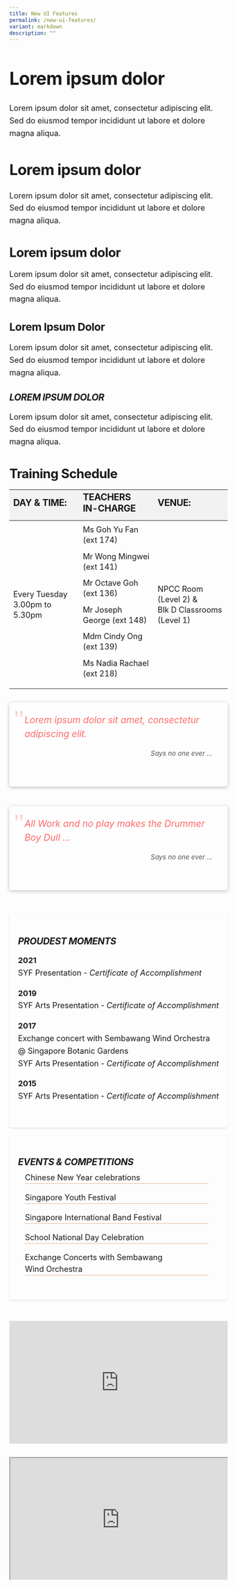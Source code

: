 ```yaml
---
title: New UI Features
permalink: /new-ui-features/
variant: markdown
description: ""
---
```

<div class="yck-component">
	
<h1>Lorem ipsum dolor</h1>
                                        <p>
                                            Lorem ipsum dolor sit amet, consectetur adipiscing elit. Sed do eiusmod tempor incididunt ut labore et dolore magna aliqua.
                                        </p>
                                        <h2>Lorem ipsum dolor</h2>
                                        <p>
                                            Lorem ipsum dolor sit amet, consectetur adipiscing elit. Sed do eiusmod tempor incididunt ut labore et dolore magna aliqua.
                                        </p>
                                        <h3>Lorem ipsum dolor</h3>
                                        <p>
                                            Lorem ipsum dolor sit amet, consectetur adipiscing elit. Sed do eiusmod tempor incididunt ut labore et dolore magna aliqua.
                                        </p>
                                        <h4>Lorem ipsum dolor</h4>
                                        <p>
                                            Lorem ipsum dolor sit amet, consectetur adipiscing elit. Sed do eiusmod tempor incididunt ut labore et dolore magna aliqua.
                                        </p>
                                        <h5>Lorem ipsum dolor</h5>
                                        <p>
                                            Lorem ipsum dolor sit amet, consectetur adipiscing elit. Sed do eiusmod tempor incididunt ut labore et dolore magna aliqua.
                                        </p>
</div>

<div class="yck-component">
<h3>Training Schedule</h3>
                                        <table class="yck-table">
                                            <thead>
                                                <tr>
                                                    <th class="yck-th">
                                                        <h4 class="yck-h5">DAY &amp; TIME:</h4>
                                                    </th>
                                                    <th class="yck-th">
                                                        <h4 class="yck-h5">TEACHERS IN-CHARGE</h4>
                                                    </th>
                                                    <th class="yck-th">
                                                        <h4 class="yck-h5">VENUE:</h4>
                                                    </th>
                                                </tr>
                                            </thead>
                                            <tbody>
                                                <tr>
                                                    <td class="yck-td">Every Tuesday<br>3.00pm to 5.30pm</td>
                                                    <td class="yck-td">
                                                        <p>Ms Goh Yu Fan (ext 174)</p>
                                                        <p>Mr Wong Mingwei (ext 141)</p>
                                                        <p>Mr Octave Goh (ext 136)</p>
                                                        <p>Mr Joseph George (ext 148)</p>
                                                        <p>Mdm Cindy Ong (ext 139)</p>
                                                        <p>Ms Nadia Rachael (ext 218)</p>
                                                    </td>
                                                    <td class="yck-td">NPCC Room (Level 2) &amp;<br>Blk D Classrooms (Level 1)</td>
                                                </tr>
                                            </tbody>
                                        </table>	

</div>

<div class="yck-component">
<div class="bqcontainer">
                                    <div class="yck-flexbox-grid">
                                      <blockquote>
                                            <p>
                                                Lorem ipsum dolor sit amet, consectetur adipiscing elit. </p>
                                            <cite>Says no one ever ...</cite>
                                        </blockquote>
                                        <blockquote>
                                            <p>
                                                All Work and no play makes the Drummer Boy Dull ...
                                            </p>
                                            <cite>Says no one ever ...</cite>
                                        </blockquote>                                     
                                    </div>
                                </div>	

</div>

<div class="yck-component">
<div class="col-container">
                                    <div class="column">
                                        <h5>Proudest Moments</h5>
                                        <p>
                                            <b>2021</b><br>SYF Presentation - <em>Certificate of Accomplishment</em>
                                        </p>
                                        <p>
                                            <b>2019</b><br>SYF Arts Presentation - <em>Certificate of Accomplishment</em>
                                        </p>
                                        <p>
                                            <b>2017</b><br>
                                            Exchange concert with Sembawang Wind Orchestra @ Singapore Botanic Gardens<br>
                                            SYF Arts Presentation - <em>Certificate of Accomplishment</em>
                                        </p>
                                        <p>
                                            <b>2015</b><br>
                                            SYF Arts Presentation - <em>Certificate of Accomplishment</em>
                                        </p>
                                    </div>
                                    <div class="column">
                                        <h5>Events &amp; Competitions</h5>
                                        <ul>
                                            <li>Chinese New Year celebrations</li>
                                            <li>Singapore Youth Festival</li>
                                            <li>Singapore International Band Festival</li>
                                            <li>School National Day Celebration</li>
                                            <li>Exchange Concerts with Sembawang Wind Orchestra</li>
                                        </ul>
                                    </div>
                                </div>
	
</div>

<div class="yck-component">
	<div class="video-container">
		<iframe allowfullscreen="" allow="accelerometer; autoplay; clipboard-write; encrypted-media; gyroscope; picture-in-picture; web-share" frameborder="0" title="YCKSS 60th Anniversary Celebration Overview" src="https://www.youtube.com/embed/F9miy3c2ZRY?si=5nkNPSAdDBwbGriM" height="315" width="560"></iframe>
	</div>
	</div>
	
<div class="yck-component">
	<div class="video-container">
		<iframe allow="fullscreen" allowfullscreen="allowfullscreen" src="https://www.canva.com/design/DAGe2-EdzKQ/MIVdOE7NiCIk71xFFVnkHA/view?embed">
  </iframe>
	</div>
	</div>

<style>
	
:root {
    --yck-text-line-height: 1.6em;
    --yck-heading-line-height: 1.2em;
    --yck-heading-letter-spacing: -0.02em;
    --yck-spacing-unit: 1em;

    --yck-step--2: clamp(0.7813rem, 0.9263rem + -0.1872vw, 0.8889rem);
    --yck-step--1: clamp(0.9375rem, 1.0217rem + -0.1087vw, 1rem);
    --yck-step-0: clamp(1.125rem, 1.125rem + 0vw, 1.125rem);
    --yck-step-1: clamp(1.2656rem, 1.2363rem + 0.1467vw, 1.35rem);
    --yck-step-2: clamp(1.4238rem, 1.3556rem + 0.3412vw, 1.62rem);
    --yck-step-3: clamp(1.6018rem, 1.4828rem + 0.5951vw, 1.944rem);
    --yck-step-4: clamp(1.802rem, 1.6174rem + 0.9231vw, 2.3328rem);
    --yck-step-5: clamp(2.0273rem, 1.7587rem + 1.3427vw, 2.7994rem);

    --yck-space-s-xl: clamp(0.75rem, 0.7337rem + 1.9565vw, 2.7994rem);
    interpolate-size: allow-keywords;
}

.yck-component {
    line-height: var(--yck-text-line-height);
    letter-spacing: normal;
    font-size: var(--yck-step-0);
    margin-bottom: var(--yck-space-s-xl);
}

.yck-component h1,
.yck-component h2,
.yck-component h3,
.yck-component h4,
.yck-component h5,
.yck-component h6,
.yck-component p {
    overflow-wrap: break-word;
}

.yck-component h1,
.yck-component h2,
.yck-component h3,
.yck-component h4,
.yck-component h5,
.yck-component h6 {
    text-wrap: balance;
}

.yck-component p,
.yck-component ol li,
.yck-component ul li {
    text-wrap: pretty;
    margin-bottom: var(--yck-spacing-unit);
}

.yck-component *:last-child,
.yck-component ul li:last-child,
.yck-component ol li:last-child {
    margin-bottom: calc(var(--yck-space-s-xl)*1.2);
}

.yck-component .yck-h1,
.yck-component h1 {
    font-size: var(--yck-step-5);
    margin-bottom: var(--yck-space-s-xl);
    line-height: var(--yck-heading-line-height);
    letter-spacing: var(--yck-heading-letter-spacing);
}

.yck-component .yck-h2,
.yck-component h2 {
    font-size: var(--yck-step-4);
    margin-bottom: calc(var(--yck-space-s-xl) * 0.8);
    line-height: var(--yck-heading-line-height);
    letter-spacing: var(--yck-heading-letter-spacing);
}

.yck-component .yck-h3,
.yck-component h3 {
    font-size: var(--yck-step-3);
    margin-bottom: calc(var(--yck-space-s-xl) * 0.6);
    line-height: var(--yck-heading-line-height);
    letter-spacing: var(--yck-heading-letter-spacing);
}

.yck-component .yck-h4,
.yck-component h4 {
    font-size: var(--yck-step-2);
    margin-bottom: calc(var(--yck-space-s-xl) * 0.4);
    text-transform: capitalize;
    line-height: var(--yck-heading-line-height);
    letter-spacing: var(--yck-heading-letter-spacing);
}

.yck-component .yck-h5,
.yck-component h5 {
    font-size: var(--yck-step-1);
    margin-bottom: calc(var(--yck-space-s-xl) * 0.3);
    text-transform: uppercase;
    line-height: var(--yck-heading-line-height);
    letter-spacing: var(--yck-heading-letter-spacing);
}

.yck-component .yck-h6,
.yck-component h6 {
    font-size: var(--yck-step-0);
    margin-bottom: calc(var(--yck-spacing-unit) * 0.2);
    text-transform: uppercase;
    line-height: var(--yck-heading-line-height);
    letter-spacing: var(--yck-heading-letter-spacing);
}

.yck-component .yck-table {
    border-collapse: collapse;
    max-width: 100%;
    margin-top: 0.5em;
    margin-bottom: var(--yck-space-s-xl);
    font-size: var(--yck-step-0);
}

.yck-component .yck-th {
    background-color: #f2f2f2;
    text-align: left;
    border-bottom: 1px dotted #ddd;
    text-transform: uppercase;
}

.yck-component .yck-th h4,
.yck-component .yck-th h5,
.yck-component .yck-th h6 {
    margin: 0 0 0.5em;
}

.yck-component .yck-td {
    border-bottom: 1px dotted #ddd;
    min-width: 140px;
    max-width: 800px;
    word-wrap: break-word;
    padding-top: 0.5em;
    padding-bottom: 0.5em;
}

.yck-component .yck-table tbody .yck-td,
.yck-component .yck-table tbody .yck-td p {
    margin-top: 0;
    margin-bottom: 0.25em;
    line-height: 1.5rem;
    padding-bottom: 0.5em;
}

/* Apply margin-bottom only when it is the last table-date in the row or contains the last paragraph */
.yck-component .yck-table tbody tr:last-child .yck-td:last-child,
.yck-component .yck-table tbody tr:last-child .yck-td:last-child p:last-child {
    margin-bottom: calc(var(--yck-space-s-xl)*1.2);
}

.yck-component .col-container {
    width: 100%;
    max-width: 1000px;
    margin: 0 auto;

    /* CSS Multi-column Layout properties */
    column-count: 2;
    column-width: 320px;
    column-gap: 1.5em;
}

.yck-component .column {
    break-inside: avoid;
    /* Prevents content from breaking across columns */
    page-break-inside: avoid;
    /* For older browsers */
    padding: 20px;
    margin-bottom: var(--yck-spacing-unit);
    border-radius: 5px;
    box-shadow: 0 2px 4px rgba(0, 0, 0, 0.1);
}

/* Flexbox Grid */
.yck-component .yck-flexbox-grid {
    --yck-min: 22ch;
    --yck-gap: 1.5em;
    display: flex;
    flex-wrap: wrap;
    list-style: none;
    gap: var(--yck-gap);
}

.yck-component .yck-flexbox-grid>* {
    flex: 1 1 var(--yck-min);
    list-style: none;
}

/** Responsive Video or object container **/
.yck-component .video-container {
    position: relative;
    width: 100%;
    padding-bottom: 56.25%;
    /* 16:9 aspect ratio */
    height: 0;
    overflow: hidden;
    margin-bottom: var(--yck-space-s-xl);
}

.yck-component .video-container iframe {
    position: absolute;
    top: 0;
    left: 0;
    width: 100%;
    height: 100%;
}


/* Custom lists */
.yck-component .column ul,
.yck-component .column ol {
    list-style: none;
    margin: 0 auto;
    padding: 0px;
}

/* Apply the styles to the list items */
.yck-component .column ul li {
    margin-left: 1rem;
    margin-right: 1.5rem;
    line-height: 1.5em;
    border-bottom: 1px solid #eee;
    transition: right 1.25s ease-in-out;
}

/* Apply the animation on hover */
.yck-component .column ul li:hover {
    animation: fadeIn 1s forwards;
}

/* Revert the animation when not hovering */
.yck-component .column ul li:not(:hover) {
    animation: fadeOut 1s forwards;
}

/* Define the keyframes for the fade-in/out effect */
@keyframes fadeIn {
    from {
        border-bottom: 1px solid #eee;
    }

    to {
        border-bottom: 1px solid #e37f2a;
    }
}

/* Define the keyframes for the fade-out effect */
@keyframes fadeOut {
    from {
        border-bottom: 1px solid #e37f2a;
    }

    to {
        border-bottom: 1px solid #eee;
    }
}

/* Blockquotes */

.yck-component .bqcontainer {
    margin:  0 auto;
    width: 100%;
}

.yck-component blockquote {
    position: relative;
    padding: 25px 35px;
	  margin: 0 auto;
    margin-bottom: var(--yck-spacing-unit) !important;
    border-left:  none !important;
    border-radius: 5px;
    box-shadow: 0 2px 8px rgba(0, 0, 0, 0.25);
}

.yck-component blockquote p {
    color: #ff6b6b !important; 
    font-style: italic !important;
    font-size: var(--yck-step-1) !important;
    line-height: 1.5em !important;
    margin: 0;
}

.yck-component blockquote::before {
    content: '"';
    position: absolute;
    top: 25px;
    left: 10px;
    color: #ff6b6b !important;
    font-size: 60px;
    font-family: Georgia, serif;
    opacity: 0.3;
}

.yck-component cite {
    display: block;
    margin-top: var(--yck-spacing-unit);
    font-size: var(--yck-step--1);
    font-style: italic;
    color: #555;
    text-align: right;
}

.yck-component figure {
/*   border: thin #c0c0c0 solid; */
  display: flex;
  flex-flow: column;
/*   padding: 5px; */
  max-width: 100%;
  margin: auto;
}

.yck-component img { 
  max-width: 100%;  /* [9] Prevent images from overflowing their container. */
  height: auto; /* [9] Maintain aspect ratio while resizing. */ 
  display: block; /* [9] Prevent spacing issues by forcing images to start on a new line. */
}

.yck-component figcaption {
  background-color: rgba(255, 255, 255, 0.75);
  color: #333;
  font: italic var(--yck-step--1) sans-serif;
  padding: 5px;
  text-align: left;
}	
	
</style>
